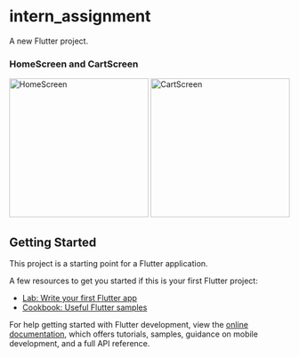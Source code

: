 # intern_assignment

A new Flutter project.

### HomeScreen and CartScreen

<img src="https://user-images.githubusercontent.com/91382480/196505709-850eba4b-b4d9-47be-8e4c-d684007ddb01.png" width="250" alt="HomeScreen" /> <img src="https://user-images.githubusercontent.com/91382480/196598107-2fb40a8a-3f75-4857-a677-b4d00c85e3f7.png" width="250" alt="CartScreen" />


## Getting Started

This project is a starting point for a Flutter application.

A few resources to get you started if this is your first Flutter project:

- [Lab: Write your first Flutter app](https://docs.flutter.dev/get-started/codelab)
- [Cookbook: Useful Flutter samples](https://docs.flutter.dev/cookbook)

For help getting started with Flutter development, view the
[online documentation](https://docs.flutter.dev/), which offers tutorials,
samples, guidance on mobile development, and a full API reference.
